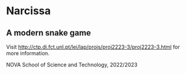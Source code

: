 # Narcissa
## A modern snake game

Visit http://ctp.di.fct.unl.pt/lei/lap/projs/proj2223-3/proj2223-3.html for more information.

NOVA School of Science and Technology, 2022/2023

